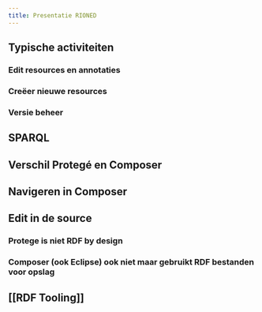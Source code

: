 ```yaml
---
title: Presentatie RIONED
---
```


## Typische activiteiten
### Edit resources en annotaties
### Creëer nieuwe resources
### Versie beheer
## SPARQL
## Verschil Protegé  en Composer
## Navigeren in Composer
## Edit in de source
### Protege is niet RDF by design
### Composer (ook Eclipse) ook niet maar gebruikt RDF bestanden voor opslag
## [[RDF Tooling]]

